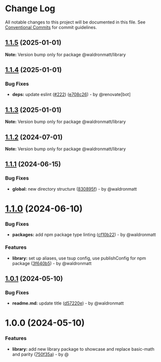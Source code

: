 # Change Log

All notable changes to this project will be documented in this file.
See [Conventional Commits](https://conventionalcommits.org) for commit guidelines.

## [1.1.5](https://github.com/waldronmatt/groundwork/compare/@waldronmatt/library@1.1.4...@waldronmatt/library@1.1.5) (2025-01-01)

**Note:** Version bump only for package @waldronmatt/library

## [1.1.4](https://github.com/waldronmatt/groundwork/compare/@waldronmatt/library@1.1.3...@waldronmatt/library@1.1.4) (2025-01-01)

### Bug Fixes

* **deps:** update eslint ([#222](https://github.com/waldronmatt/groundwork/issues/222)) ([e708c26](https://github.com/waldronmatt/groundwork/commit/e708c2669e00e2a6e83982373ab085a37343d11f)) - by @renovate[bot]

## [1.1.3](https://github.com/waldronmatt/groundwork/compare/@waldronmatt/library@1.1.2...@waldronmatt/library@1.1.3) (2025-01-01)

**Note:** Version bump only for package @waldronmatt/library

## [1.1.2](https://github.com/waldronmatt/groundwork/compare/@waldronmatt/library@1.1.1...@waldronmatt/library@1.1.2) (2024-07-01)

**Note:** Version bump only for package @waldronmatt/library

## [1.1.1](https://github.com/waldronmatt/groundwork/compare/@waldronmatt/library@1.1.0...@waldronmatt/library@1.1.1) (2024-06-15)

### Bug Fixes

* **global:** new directory structure ([830895f](https://github.com/waldronmatt/groundwork/commit/830895f9c1559f540c56b791febbb80cc56ec5d6)) - by @waldronmatt

# [1.1.0](https://github.com/waldronmatt/groundwork/compare/@waldronmatt/library@1.0.1...@waldronmatt/library@1.1.0) (2024-06-10)

### Bug Fixes

* **packages:** add npm package type linting ([cf10b22](https://github.com/waldronmatt/groundwork/commit/cf10b228d90d1850726ad19013bfa4ced5aff018)) - by @waldronmatt

### Features

* **library:** set up aliases, use tsup config, use publishConfig for npm package ([3f640b5](https://github.com/waldronmatt/groundwork/commit/3f640b54d36564eb46b76f7014c28b629c4c5f21)) - by @waldronmatt

## [1.0.1](https://github.com/waldronmatt/groundwork/compare/@waldronmatt/library@1.0.0...@waldronmatt/library@1.0.1) (2024-05-10)

### Bug Fixes

* **readme.md:** update title ([d57220e](https://github.com/waldronmatt/groundwork/commit/d57220ee78cfb9eeb2c1ea6e07965a5cbd1035d3)) - by @waldronmatt

# 1.0.0 (2024-05-10)

### Features

* **library:** add new library package to showcase and replace basic-math and parity ([750f35a](https://github.com/waldronmatt/groundwork/commit/750f35aa2e11b25d779c74a353ef233b07cd9962)) - by @

